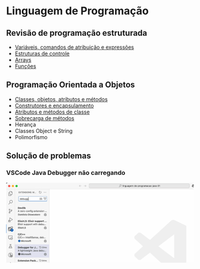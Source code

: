 # Linguagem de Programação

## Revisão de programação estruturada

- [Variáveis, comandos de atribuição e expressões](00-variaveis/)
- [Estruturas de controle](01-estruturas-de-controle/)
- [Arrays](02-arrays/)
- [Funções](03-funcoes/)

## Programação Orientada a Objetos

- [Classes, objetos, atributos e métodos](04-classes-objetos-atributos-e-metodos/)
- [Construtores e encapsulamento](05-construtores-encapsulamento/)
- [Atributos e métodos de classe](06-atributos-e-metodos-de-classe/)
- [Sobrecarga de métodos](07-sobrecarga-de-metodos/)
- Herança
- Classes Object e String
- Polimorfismo


## Solução de problemas

### VSCode Java Debugger não carregando

<p align="center">
  <img src="./assets/debuggerFix.gif" width="950"/>
</p>